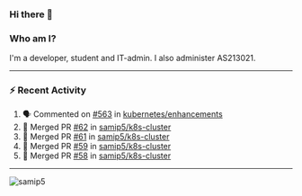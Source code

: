 ### Hi there 👋

### Who am I?
I'm a developer, student and IT-admin. I also administer AS213021.

---
### :zap: Recent Activity
<!--START_SECTION:activity-->
1. 🗣 Commented on [#563](https://github.com/kubernetes/enhancements/issues/563) in [kubernetes/enhancements](https://github.com/kubernetes/enhancements)
2. 🎉 Merged PR [#62](https://github.com/samip5/k8s-cluster/pull/62) in [samip5/k8s-cluster](https://github.com/samip5/k8s-cluster)
3. 🎉 Merged PR [#61](https://github.com/samip5/k8s-cluster/pull/61) in [samip5/k8s-cluster](https://github.com/samip5/k8s-cluster)
4. 🎉 Merged PR [#59](https://github.com/samip5/k8s-cluster/pull/59) in [samip5/k8s-cluster](https://github.com/samip5/k8s-cluster)
5. 🎉 Merged PR [#58](https://github.com/samip5/k8s-cluster/pull/58) in [samip5/k8s-cluster](https://github.com/samip5/k8s-cluster)
<!--END_SECTION:activity-->
---

<img align="center" src="https://github-readme-stats.vercel.app/api?username=samip5&show_icons=true" alt="samip5" />
